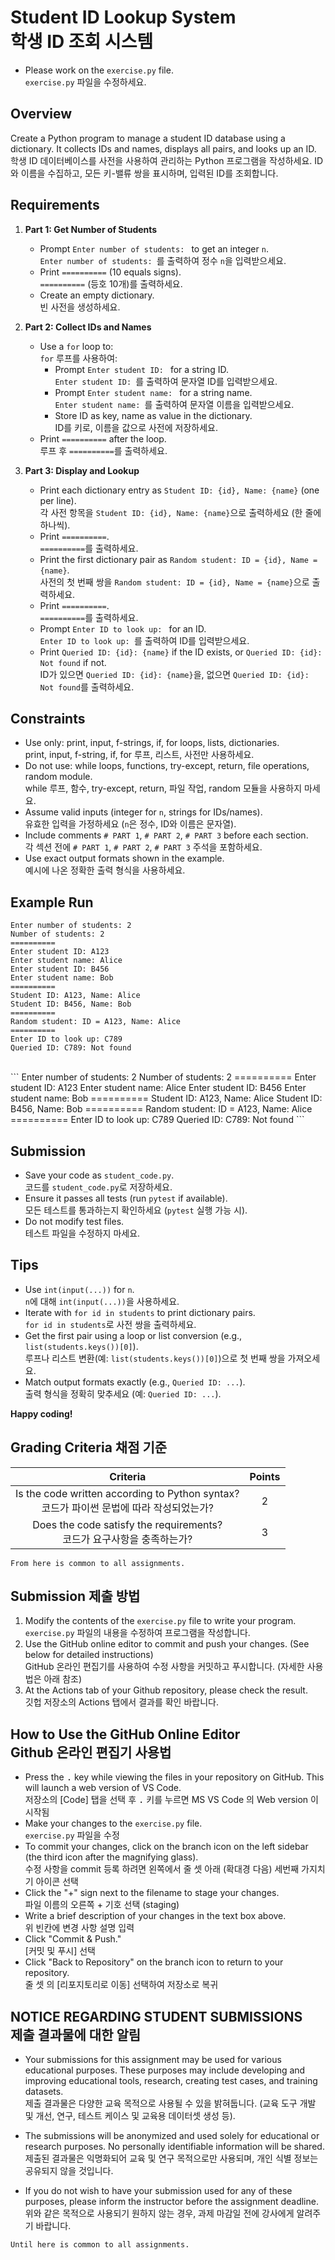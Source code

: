 # Student ID Lookup System<br>학생 ID 조회 시스템

* Please work on the `exercise.py` file.<br>`exercise.py` 파일을 수정하세요.

## Overview
Create a Python program to manage a student ID database using a dictionary. It collects IDs and names, displays all pairs, and looks up an ID.
<br>학생 ID 데이터베이스를 사전을 사용하여 관리하는 Python 프로그램을 작성하세요. ID와 이름을 수집하고, 모든 키-밸류 쌍을 표시하며, 입력된 ID를 조회합니다.

## Requirements
1. **Part 1: Get Number of Students**
   - Prompt `Enter number of students: ` to get an integer `n`.
   <br>`Enter number of students: `를 출력하여 정수 `n`을 입력받으세요.
   - Print `==========` (10 equals signs).
   <br>`==========` (등호 10개)를 출력하세요.
   - Create an empty dictionary.
   <br>빈 사전을 생성하세요.

2. **Part 2: Collect IDs and Names**
   - Use a `for` loop to:
   <br>`for` 루프를 사용하여:
     - Prompt `Enter student ID: ` for a string ID.
     <br>`Enter student ID: `를 출력하여 문자열 ID를 입력받으세요.
     - Prompt `Enter student name: ` for a string name.
     <br>`Enter student name: `를 출력하여 문자열 이름을 입력받으세요.
     - Store ID as key, name as value in the dictionary.
     <br>ID를 키로, 이름을 값으로 사전에 저장하세요.
   - Print `==========` after the loop.
   <br>루프 후 `==========`를 출력하세요.

3. **Part 3: Display and Lookup**
   - Print each dictionary entry as `Student ID: {id}, Name: {name}` (one per line).
   <br>각 사전 항목을 `Student ID: {id}, Name: {name}`으로 출력하세요 (한 줄에 하나씩).
   - Print `==========`.
   <br>`==========`를 출력하세요.
   - Print the first dictionary pair as `Random student: ID = {id}, Name = {name}`.
   <br>사전의 첫 번째 쌍을 `Random student: ID = {id}, Name = {name}`으로 출력하세요.
   - Print `==========`.
   <br>`==========`를 출력하세요.
   - Prompt `Enter ID to look up: ` for an ID.
   <br>`Enter ID to look up: `를 출력하여 ID를 입력받으세요.
   - Print `Queried ID: {id}: {name}` if the ID exists, or `Queried ID: {id}: Not found` if not.
   <br>ID가 있으면 `Queried ID: {id}: {name}`을, 없으면 `Queried ID: {id}: Not found`를 출력하세요.

## Constraints
- Use only: print, input, f-strings, if, for loops, lists, dictionaries.
<br>print, input, f-string, if, for 루프, 리스트, 사전만 사용하세요.
- Do not use: while loops, functions, try-except, return, file operations, random module.
<br>while 루프, 함수, try-except, return, 파일 작업, random 모듈을 사용하지 마세요.
- Assume valid inputs (integer for `n`, strings for IDs/names).
<br>유효한 입력을 가정하세요 (`n`은 정수, ID와 이름은 문자열).
- Include comments `# PART 1`, `# PART 2`, `# PART 3` before each section.
<br>각 섹션 전에 `# PART 1`, `# PART 2`, `# PART 3` 주석을 포함하세요.
- Use exact output formats shown in the example.
<br>예시에 나온 정확한 출력 형식을 사용하세요.

## Example Run
```
Enter number of students: 2
Number of students: 2
==========
Enter student ID: A123
Enter student name: Alice
Enter student ID: B456
Enter student name: Bob
==========
Student ID: A123, Name: Alice
Student ID: B456, Name: Bob
==========
Random student: ID = A123, Name: Alice
==========
Enter ID to look up: C789
Queried ID: C789: Not found
```
<br>
```
Enter number of students: 2
Number of students: 2
==========
Enter student ID: A123
Enter student name: Alice
Enter student ID: B456
Enter student name: Bob
==========
Student ID: A123, Name: Alice
Student ID: B456, Name: Bob
==========
Random student: ID = A123, Name: Alice
==========
Enter ID to look up: C789
Queried ID: C789: Not found
```

## Submission
- Save your code as `student_code.py`.
<br>코드를 `student_code.py`로 저장하세요.
- Ensure it passes all tests (run `pytest` if available).
<br>모든 테스트를 통과하는지 확인하세요 (`pytest` 실행 가능 시).
- Do not modify test files.
<br>테스트 파일을 수정하지 마세요.

## Tips
- Use `int(input(...))` for `n`.
<br>`n`에 대해 `int(input(...))`을 사용하세요.
- Iterate with `for id in students` to print dictionary pairs.
<br>`for id in students`로 사전 쌍을 출력하세요.
- Get the first pair using a loop or list conversion (e.g., `list(students.keys())[0]`).
<br>루프나 리스트 변환(예: `list(students.keys())[0]`)으로 첫 번째 쌍을 가져오세요.
- Match output formats exactly (e.g., `Queried ID: ...`).
<br>출력 형식을 정확히 맞추세요 (예: `Queried ID: ...`).

__Happy coding!__

## Grading Criteria 채점 기준

| Criteria | Points |
|:--------:|:------:|
| Is the code written according to Python syntax?<br>코드가 파이썬 문법에 따라 작성되었는가? | 2 |
| Does the code satisfy the requirements?<br>코드가 요구사항을 충족하는가? | 3 |

``From here is common to all assignments.``

## Submission 제출 방법

1. Modify the contents of the `exercise.py` file to write your program.<br>`exercise.py` 파일의 내용을 수정하여 프로그램을 작성합니다.
2. Use the GitHub online editor to commit and push your changes. (See below for detailed instructions)<br>GitHub 온라인 편집기를 사용하여 수정 사항을 커밋하고 푸시합니다. (자세한 사용법은 아래 참조)
3. At the Actions tab of your Github repository, please check the result.<br>깃헙 저장소의 Actions 탭에서 결과를 확인 바랍니다.

## How to Use the GitHub Online Editor<br>Github 온라인 편집기 사용법

* Press the <kbd>.</kbd> key while viewing the files in your repository on GitHub. This will launch a web version of VS Code.<br>저장소의 [Code] 탭을 선택 후 <kbd>.</kbd> 키를 누르면 MS VS Code 의 Web version 이 시작됨
* Make your changes to the `exercise.py` file.<br>`exercise.py` 파일을 수정
* To commit your changes, click on the branch icon on the left sidebar (the third icon after the magnifying glass).<br>수정 사항을 commit 등록 하려면 왼쪽에서 줄 셋 아래 (확대경 다음) 세번째 가지치기 아이콘 선택
* Click the "+" sign next to the filename to stage your changes.<br>파일 이름의 오른쪽 + 기호 선택 (staging)
* Write a brief description of your changes in the text box above.<br>위 빈칸에 변경 사항 설명 입력
* Click "Commit & Push."<br>[커밋 및 푸시] 선택
* Click "Back to Repository" on the branch icon to return to your repository.<br>줄 셋 의 [리포지토리로 이동] 선택하여 저장소로 복귀

## NOTICE REGARDING STUDENT SUBMISSIONS<br>제출 결과물에 대한 알림

* Your submissions for this assignment may be used for various educational purposes. These purposes may include developing and improving educational tools, research, creating test cases, and training datasets.<br>제출 결과물은 다양한 교육 목적으로 사용될 수 있을 밝혀둡니다. (교육 도구 개발 및 개선, 연구, 테스트 케이스 및 교육용 데이터셋 생성 등).

* The submissions will be anonymized and used solely for educational or research purposes. No personally identifiable information will be shared.<br>제출된 결과물은 익명화되어 교육 및 연구 목적으로만 사용되며, 개인 식별 정보는 공유되지 않을 것입니다.

* If you do not wish to have your submission used for any of these purposes, please inform the instructor before the assignment deadline.<br>위와 같은 목적으로 사용되기 원하지 않는 경우, 과제 마감일 전에 강사에게 알려주기 바랍니다.

``Until here is common to all assignments.``

